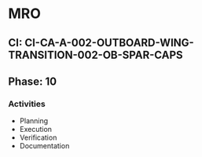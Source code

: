 # MRO

## CI: CI-CA-A-002-OUTBOARD-WING-TRANSITION-002-OB-SPAR-CAPS
## Phase: 10

### Activities
- Planning
- Execution
- Verification
- Documentation
